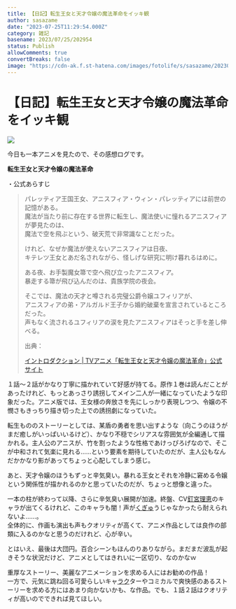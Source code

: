 ```yaml
---
title: 【日記】転生王女と天才令嬢の魔法革命をイッキ観
author: sasazame
date: "2023-07-25T11:29:54.000Z"
category: 雑記
basename: 2023/07/25/202954
status: Publish
allowComments: true
convertBreaks: false
image: "https://cdn-ak.f.st-hatena.com/images/fotolife/s/sasazame/20230725/20230725202935.png"
---
```

# 【日記】転生王女と天才令嬢の魔法革命をイッキ観

![](https://cdn-ak.f.st-hatena.com/images/fotolife/s/sasazame/20230725/20230725202935.png)

<!-- Extended Body -->

今日も一本アニメを見たので、その感想ログです。

**転生王女と天才令嬢の魔法革命**

・公式あらすじ

> パレッティア王国王女、アニスフィア・ウィン・パレッティアには前世の記憶がある。  
> 魔法が当たり前に存在する世界に転生し、魔法使いに憧れるアニスフィアが夢見たのは、  
> 魔法で空を飛ぶという、破天荒で非常識なことだった。
> 
> けれど、なぜか魔法が使えないアニスフィアは日夜、  
> キテレツ王女とあだ名されながら、怪しげな研究に明け暮れるはめに。
> 
> ある夜、お手製魔女箒で空へ飛び立ったアニスフィア。  
> 暴走する箒が飛び込んだのは、貴族学院の夜会。
> 
> そこでは、魔法の天才と噂される完璧公爵令嬢ユフィリアが、  
> アニスフィアの弟・アルガルド王子から婚約破棄を宣言されているところだった。  
> 声もなく流されるユフィリアの涙を見たアニスフィアはそっと手を差し伸べる。
> 
> 出典：
> 
> [イントロダクション | TVアニメ「転生王女と天才令嬢の魔法革命」公式サイト](https://tenten-kakumei.com/intro.html)

１話～２話がかなり丁寧に描かれていて好感が持てる。原作１巻は読んだことがあったけれど、もっとあっさり誘拐してメイン二人が一緒になっていたような印象だった。アニメ版では、王女様の奔放さを先にしっかり表現しつつ、令嬢の不憫さもきっちり描き切った上での誘拐劇になっていた。

  
転生もののストーリーとしては、某盾の勇者を思い出すような（向こうのほうがまだ癒しがいっぱいいるけど）、かなり不穏でシリアスな雰囲気が全編通して描かれる。主人公のアニスが、竹を割ったような性格であけっぴろげなので、そこが中和されて気楽に見れる……という要素を期待していたのだが、主人公もなんだかかなり影があってちょっと心配してしまう感じ。

あと、天才令嬢のほうもずっと辛気臭い。暴れる王女とそれを冷静に窘める令嬢という関係性が描かれるのかと思っていたのだが、ちょっと想像と違った。

一本の柱が終わって以降、さらに辛気臭い展開が加速。終盤、CV[釘宮理恵](https://d.hatena.ne.jp/keyword/%C5%A3%B5%DC%CD%FD%B7%C3)のキャラが出てくるけれど、このキャラも闇！声が[くぎゅ](https://d.hatena.ne.jp/keyword/%A4%AF%A4%AE%A4%E5)うじゃなかったら耐えられないよ……。  
全体的に、作画も演出も声もクオリティが高くて、アニメ作品としては良作の部類に入るのかなと思うのだけれど、心が辛い。

とはいえ、最後は大団円。百合シーンもほんのりありながら。まだまだ波乱が起きそうな状況だけど、アニメとしてはきれいに一区切り、なのかなｗ

重厚なストーリー、美麗なアニメーションを求める人にはお勧めの作品！  
一方で、元気に跳ね回る可愛らしいキャ[ラク](https://d.hatena.ne.jp/keyword/%A5%E9%A5%AF)ターやコミカルで爽快感のあるストーリーを求める方にはあまり向かないかも、な作品。でも、１話２話はクオリティが高いのでできれば見てほしい。